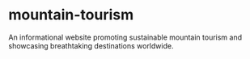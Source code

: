 # mountain-tourism
An informational website promoting sustainable mountain tourism and showcasing breathtaking destinations worldwide.
